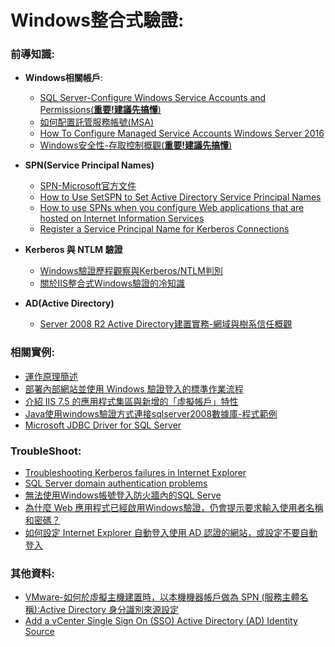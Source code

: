 # Windows整合式驗證:
  
### 前導知識:

* **Windows相關帳戶**:
  * [SQL Server-Configure Windows Service Accounts and Permissions(**重要!建議先搞懂**)](https://docs.microsoft.com/en-us/sql/database-engine/configure-windows/configure-windows-service-accounts-and-permissions?view=sql-server-ver15)
  * [如何配置託管服務帳號(MSA)](https://www.twblogs.net/a/5b9708682b717750bda88976)
  * [How To Configure Managed Service Accounts Windows Server 2016](http://www.ntweekly.com/2018/02/07/configure-managed-service-accounts-windows-server-2016/)
  * [Windows安全性-存取控制概觀(**重要!建議先搞懂**)](https://docs.microsoft.com/zh-tw/windows/security/identity-protection/access-control/access-control)

* **SPN(Service Principal Names)**
  * [SPN-Microsoft官方文件](https://docs.microsoft.com/en-us/windows/win32/ad/service-principal-names)
  * [How to Use SetSPN to Set Active Directory Service Principal Names](https://petri.com/how-to-use-setspn-to-set-active-directory-service-principal-names-2)
  * [How to use SPNs when you configure Web applications that are hosted on Internet Information Services](https://support.microsoft.com/en-us/help/929650/how-to-use-spns-when-you-configure-web-applications-that-are-hosted-on)
  * [Register a Service Principal Name for Kerberos Connections](https://docs.microsoft.com/en-us/sql/database-engine/configure-windows/register-a-service-principal-name-for-kerberos-connections?view=sql-server-ver15)

* **Kerberos 與 NTLM 驗證**
  * [Windows驗證歷程觀察與Kerberos/NTLM判別](https://blog.darkthread.net/blog/check-auth-method-of-browser/)
  * [關於IIS整合式Windows驗證的冷知識](https://blog.darkthread.net/blog/ntlm-and-kerberos-on-iis/)
  
* **AD(Active Directory)**
  * [Server 2008 R2 Active Directory建置實務-網域與樹系信任概觀](http://epaper.gotop.com.tw/pdf/aca015200.pdf)


### 相關實例:
* [運作原理簡述](https://www.chainnews.com/zh-hant/articles/094369852800.htm)
* [部署內部網站並使用 Windows 驗證登入的標準作業流程](https://blog.miniasp.com/post/2014/01/12/Deployment-Intranet-Sites-using-Windows-Authentication-SOP)
* [介紹 IIS 7.5 的應用程式集區與新增的「虛擬帳戶」特性](https://blog.miniasp.com/post/2009/09/09/Introduce-IIS-75-Application-Pool-Identity-and-Virtual-Account)
* [Java使用windows驗證方式連接sqlserver2008數據庫-程式範例](https://www.itread01.com/content/1511947354.html)
* [Microsoft JDBC Driver for SQL Server](https://docs.microsoft.com/zh-tw/sql/connect/jdbc/working-with-a-connection?view=sql-server-ver15)

### TroubleShoot:
* [Troubleshooting Kerberos failures in Internet Explorer](https://support.microsoft.com/en-us/help/4551934/kerberos-failures-in-internet-explorer)
* [SQL Server domain authentication problems](https://help.deepsecurity.trendmicro.com/12_0/on-premise/kerberos-mssql.html)
* [無法使用Windows帳號登入防火牆內的SQL Serve](https://blog.darkthread.net/blog/ssms-sspi-firewall-issue/)
* [為什麼 Web 應用程式已經啟用Windows驗證，仍會提示要求輸入使用者名稱和密碼？](https://dotblogs.com.tw/terrychuang/2012/05/25/72388)
* [如何設定 Internet Explorer 自動登入使用 AD 認證的網站，或設定不要自動登入](https://support.microsoft.com/zh-tw/help/978218)


### 其他資料:

* [VMware-如何於虛擬主機建置時，以本機機器帳戶做為 SPN (服務主體名稱):Active Directory 身分識別來源設定](https://docs.vmware.com/tw/VMware-vSphere/5.5/com.vmware.vsphere.security.doc/GUID-4D24C6E8-63F5-4E35-862E-B59A03703254.html)
* [Add a vCenter Single Sign On (SSO) Active Directory (AD) Identity Source](https://www.vkernel.ro/blog/add-a-vcenter-single-sign-on-sso-active-directory-ad-identity-source)

 
